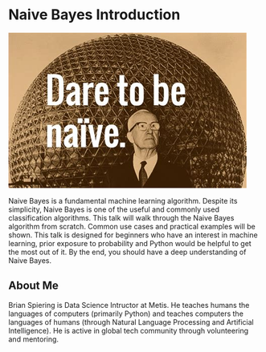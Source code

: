 Naive Bayes Introduction
======

![](images/dare_to_be_naive.jpeg)

Naive Bayes is a fundamental machine learning algorithm. Despite its simplicity, Naive Bayes is one of the useful and commonly used classification algorithms. This talk will walk through the Naive Bayes algorithm from scratch. Common use cases and practical examples will be shown. This talk is designed for beginners who have an interest in machine learning, prior exposure to probability and Python would be helpful to get the most out of it. By the end, you should have a deep understanding of Naive Bayes.


About Me
------

Brian Spiering is Data Science Intructor at Metis. He teaches humans the languages of computers (primarily Python) and teaches computers the languages of humans (through Natural Language Processing and Artificial Intelligence). He is active in global tech community through volunteering and mentoring.